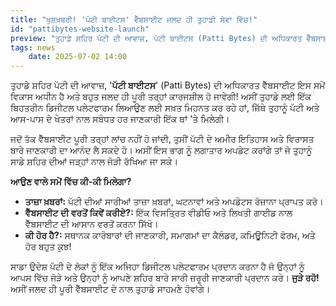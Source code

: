 ```yaml
---
title: "ਖੁਸ਼ਖ਼ਬਰੀ! 'ਪੱਟੀ ਬਾਈਟਸ' ਵੈੱਬਸਾਈਟ ਜਲਦ ਹੀ ਤੁਹਾਡੀ ਸੇਵਾ ਵਿੱਚ!"
id: "pattibytes-website-launch"
preview: "ਤੁਹਾਡੇ ਸ਼ਹਿਰ ਪੱਟੀ ਦੀ ਆਵਾਜ਼, ਪੱਟੀ ਬਾਈਟਸ (Patti Bytes) ਦੀ ਅਧਿਕਾਰਤ ਵੈੱਬਸਾਈਟ ਇਸ ਸਮੇਂ ਵਿਕਾਸ ਅਧੀਨ ਹੈ ਅਤੇ ਬਹੁਤ ਜਲਦ ਹੀ ਕਾਰਜਸ਼ੀਲ ਹੁੰਦੀ! ਅਸੀਂ ਤੁਹਾਡੇ ਲਈ ਇੱਕ ਬਿਹਤਰੀਨ ਡਿਜੀਟਲ ਪਲੇਟਫਾਰਮ ਲਿਆਉਣ ਲਈ ਸਖ਼ਤ ਮਿਹਨਤ ਕਰ ਰਹੇ ਹਾਂ, ਜਿੱਥੇ ਹਰ ਜਾਣਕਾਰੀ ਤੁਸੀਂ ਇੱਕ ਥਾਂ 'ਤੇ ਪ੍ਰਾਪਤ ਕਰ ਸਕੋਗੇ..."
tags: news
    date: 2025-07-02 14:00
---
```

<p>ਤੁਹਾਡੇ ਸ਼ਹਿਰ ਪੱਟੀ ਦੀ ਆਵਾਜ਼, '<strong>ਪੱਟੀ ਬਾਈਟਸ</strong>' (Patti Bytes) ਦੀ ਅਧਿਕਾਰਤ ਵੈੱਬਸਾਈਟ ਇਸ ਸਮੇਂ ਵਿਕਾਸ ਅਧੀਨ ਹੈ ਅਤੇ ਬਹੁਤ ਜਲਦ ਹੀ ਪੂਰੀ ਤਰ੍ਹਾਂ ਕਾਰਜਸ਼ੀਲ ਹੋ ਜਾਵੇਗੀ! ਅਸੀਂ ਤੁਹਾਡੇ ਲਈ ਇੱਕ ਬਿਹਤਰੀਨ ਡਿਜੀਟਲ ਪਲੇਟਫਾਰਮ ਲਿਆਉਣ ਲਈ ਸਖ਼ਤ ਮਿਹਨਤ ਕਰ ਰਹੇ ਹਾਂ, ਜਿੱਥੇ ਤੁਹਾਨੂੰ ਪੱਟੀ ਅਤੇ ਆਸ-ਪਾਸ ਦੇ ਖੇਤਰਾਂ ਨਾਲ ਸਬੰਧਤ ਹਰ ਜਾਣਕਾਰੀ ਇੱਕ ਥਾਂ 'ਤੇ ਮਿਲੇਗੀ।</p> <p>ਜਦੋਂ ਤੱਕ ਵੈੱਬਸਾਈਟ ਪੂਰੀ ਤਰ੍ਹਾਂ ਲਾਂਚ ਨਹੀਂ ਹੋ ਜਾਂਦੀ, ਤੁਸੀਂ ਪੱਟੀ ਦੇ ਅਮੀਰ ਇਤਿਹਾਸ ਅਤੇ ਵਿਰਾਸਤ ਬਾਰੇ ਜਾਣਕਾਰੀ ਦਾ ਆਨੰਦ ਲੈ ਸਕਦੇ ਹੋ। ਅਸੀਂ ਇਸ ਭਾਗ ਨੂੰ ਲਗਾਤਾਰ ਅਪਡੇਟ ਕਰਾਂਗੇ ਤਾਂ ਜੋ ਤੁਹਾਨੂੰ ਸਾਡੇ ਸ਼ਹਿਰ ਦੀਆਂ ਜੜ੍ਹਾਂ ਨਾਲ ਜੋੜੀ ਰੱਖਿਆ ਜਾ ਸਕੇ।</p><p><strong>ਆਉਣ ਵਾਲੇ ਸਮੇਂ ਵਿੱਚ ਕੀ-ਕੀ ਮਿਲੇਗਾ?</strong></p> <ul>  <li><strong>ਤਾਜ਼ਾ ਖ਼ਬਰਾਂ:</strong> ਪੱਟੀ ਦੀਆਂ ਸਾਰੀਆਂ ਤਾਜ਼ਾ ਖ਼ਬਰਾਂ, ਘਟਨਾਵਾਂ ਅਤੇ ਅਪਡੇਟਸ ਰੋਜ਼ਾਨਾ ਪ੍ਰਾਪਤ ਕਰੋ।</li> <li><strong>ਵੈੱਬਸਾਈਟ ਦੀ ਵਰਤੋਂ ਕਿਵੇਂ ਕਰੀਏ?:</strong> ਇੱਕ ਵਿਸਤ੍ਰਿਤ ਵੀਡੀਓ ਅਤੇ ਲਿਖਤੀ ਗਾਈਡ ਨਾਲ ਵੈੱਬਸਾਈਟ ਦੀ ਆਸਾਨ ਵਰਤੋਂ ਕਰਨਾ ਸਿੱਖੋ।</li>  <li><strong>ਕੀ ਹੋਰ ਹੈ?:</strong> ਸਥਾਨਕ ਕਾਰੋਬਾਰਾਂ ਦੀ ਜਾਣਕਾਰੀ, ਸਮਾਗਮਾਂ ਦਾ ਕੈਲੰਡਰ, ਕਮਿਊਨਿਟੀ ਫੋਰਮ, ਅਤੇ ਹੋਰ ਬਹੁਤ ਕੁਝ!</li> </ul><p>ਸਾਡਾ ਉਦੇਸ਼ ਪੱਟੀ ਦੇ ਲੋਕਾਂ ਨੂੰ ਇੱਕ ਅਜਿਹਾ ਡਿਜੀਟਲ ਪਲੇਟਫਾਰਮ ਪ੍ਰਦਾਨ ਕਰਨਾ ਹੈ ਜੋ ਉਨ੍ਹਾਂ ਨੂੰ ਆਪਸ ਵਿੱਚ ਜੋੜੇ ਅਤੇ ਉਨ੍ਹਾਂ ਨੂੰ ਆਪਣੇ ਸ਼ਹਿਰ ਬਾਰੇ ਸਾਰੀ ਜ਼ਰੂਰੀ ਜਾਣਕਾਰੀ ਪ੍ਰਦਾਨ ਕਰੇ। <strong>ਜੁੜੇ ਰਹੋ!</strong> ਅਸੀਂ ਜਲਦ ਹੀ ਪੂਰੀ ਵੈੱਬਸਾਈਟ ਦੇ ਨਾਲ ਤੁਹਾਡੇ ਸਾਹਮਣੇ ਹੋਵਾਂਗੇ।</p>
